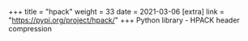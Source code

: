 +++
title = "hpack"
weight = 33
date = 2021-03-06
[extra]
link = "https://pypi.org/project/hpack/"
+++
Python library - HPACK header compression


